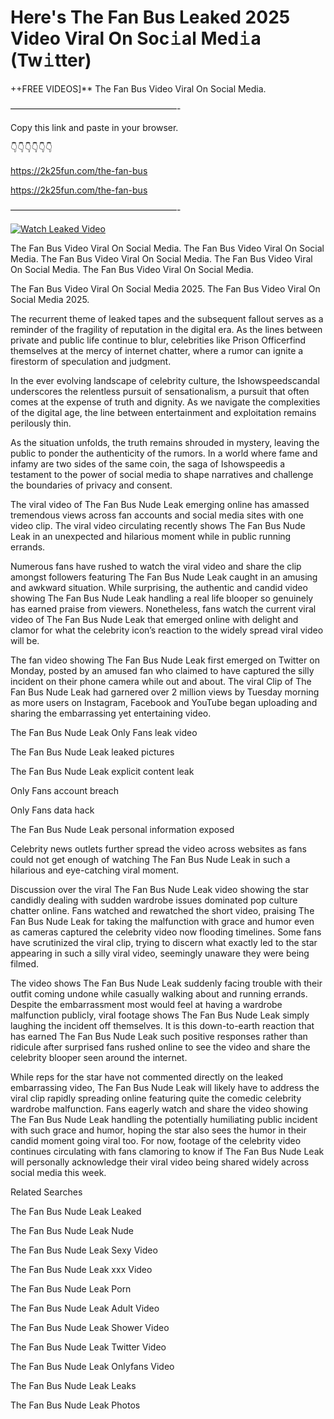 # Here's The Fan Bus Leaked 2025 Video Viral On Soc𝚒al Med𝚒a (Tw𝚒tter)

++FREE VIDEOS]** The Fan Bus Video Viral On Social Media.

———————————————————-

Copy this link and paste in your browser.

👇👇👇👇👇👇

https://2k25fun.com/the-fan-bus

https://2k25fun.com/the-fan-bus

———————————————————-

[![Watch Leaked Video](https://miro.medium.com/v2/resize:fit:828/format:webp/1*cilzJN44JGOrTw9NJCrNHA.gif "Watch Leaked Video")](https://2k25fun.com/the-fan-bus)

The Fan Bus Video Viral On Social Media. The Fan Bus Video Viral On Social Media. The Fan Bus Video Viral On Social Media. The Fan Bus Video Viral On Social Media. The Fan Bus Video Viral On Social Media.

The Fan Bus Video Viral On Social Media 2025. The Fan Bus Video Viral On Social Media 2025.

The recurrent theme of leaked tapes and the subsequent fallout serves as a reminder of the fragility of reputation in the digital era. As the lines between private and public life continue to blur, celebrities like Prison Officerfind themselves at the mercy of internet chatter, where a rumor can ignite a firestorm of speculation and judgment.

In the ever evolving landscape of celebrity culture, the Ishowspeedscandal underscores the relentless pursuit of sensationalism, a pursuit that often comes at the expense of truth and dignity. As we navigate the complexities of the digital age, the line between entertainment and exploitation remains perilously thin.

As the situation unfolds, the truth remains shrouded in mystery, leaving the public to ponder the authenticity of the rumors. In a world where fame and infamy are two sides of the same coin, the saga of Ishowspeedis a testament to the power of social media to shape narratives and challenge the boundaries of privacy and consent.

The viral video of The Fan Bus Nude Leak emerging online has amassed tremendous views across fan accounts and social media sites with one video clip. The viral video circulating recently shows The Fan Bus Nude Leak in an unexpected and hilarious moment while in public running errands.

Numerous fans have rushed to watch the viral video and share the clip amongst followers featuring The Fan Bus Nude Leak caught in an amusing and awkward situation. While surprising, the authentic and candid video showing The Fan Bus Nude Leak handling a real life blooper so genuinely has earned praise from viewers. Nonetheless, fans watch the current viral video of The Fan Bus Nude Leak that emerged online with delight and clamor for what the celebrity icon’s reaction to the widely spread viral video will be.

The fan video showing The Fan Bus Nude Leak first emerged on Twitter on Monday, posted by an amused fan who claimed to have captured the silly incident on their phone camera while out and about. The viral Clip of The Fan Bus Nude Leak had garnered over 2 million views by Tuesday morning as more users on Instagram, Facebook and YouTube began uploading and sharing the embarrassing yet entertaining video.

The Fan Bus Nude Leak Only Fans leak video

The Fan Bus Nude Leak leaked pictures

The Fan Bus Nude Leak explicit content leak

Only Fans account breach

Only Fans data hack

The Fan Bus Nude Leak personal information exposed

Celebrity news outlets further spread the video across websites as fans could not get enough of watching The Fan Bus Nude Leak in such a hilarious and eye-catching viral moment.

Discussion over the viral The Fan Bus Nude Leak video showing the star candidly dealing with sudden wardrobe issues dominated pop culture chatter online. Fans watched and rewatched the short video, praising The Fan Bus Nude Leak for taking the malfunction with grace and humor even as cameras captured the celebrity video now flooding timelines. Some fans have scrutinized the viral clip, trying to discern what exactly led to the star appearing in such a silly viral video, seemingly unaware they were being filmed.

The video shows The Fan Bus Nude Leak suddenly facing trouble with their outfit coming undone while casually walking about and running errands. Despite the embarrassment most would feel at having a wardrobe malfunction publicly, viral footage shows The Fan Bus Nude Leak simply laughing the incident off themselves. It is this down-to-earth reaction that has earned The Fan Bus Nude Leak such positive responses rather than ridicule after surprised fans rushed online to see the video and share the celebrity blooper seen around the internet.

While reps for the star have not commented directly on the leaked embarrassing video, The Fan Bus Nude Leak will likely have to address the viral clip rapidly spreading online featuring quite the comedic celebrity wardrobe malfunction. Fans eagerly watch and share the video showing The Fan Bus Nude Leak handling the potentially humiliating public incident with such grace and humor, hoping the star also sees the humor in their candid moment going viral too. For now, footage of the celebrity video continues circulating with fans clamoring to know if The Fan Bus Nude Leak will personally acknowledge their viral video being shared widely across social media this week.

Related Searches

The Fan Bus Nude Leak Leaked

The Fan Bus Nude Leak Nude

The Fan Bus Nude Leak Sexy Video

The Fan Bus Nude Leak xxx Video

The Fan Bus Nude Leak Porn

The Fan Bus Nude Leak Adult Video

The Fan Bus Nude Leak Shower Video

The Fan Bus Nude Leak Twitter Video

The Fan Bus Nude Leak Onlyfans Video

The Fan Bus Nude Leak Leaks

The Fan Bus Nude Leak Photos
